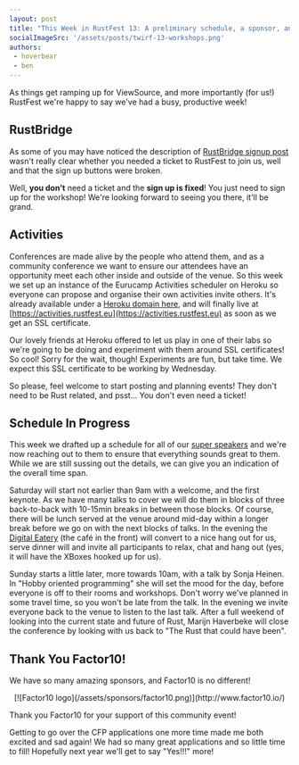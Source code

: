 ```yaml
---
layout: post
title: "This Week in RustFest 13: A preliminary schedule, a sponsor, and activities!"
socialImageSrc: '/assets/posts/twirf-13-workshops.png'
authors:
 - hoverbear
 - ben
---
```


As things get ramping up for ViewSource, and more importantly (for us!) RustFest we're happy to say we've had a busy, productive week!

## RustBridge

As some of you may have noticed the description of [RustBridge signup post](http://discourse.opentechschool.org/t/rustbridge-workshop-sept-18th-berlin-together-with-rustfest/1849) wasn't really clear whether you needed a ticket to RustFest to join us, well and that the sign up buttons were broken.

Well, **you don't** need a ticket and the **sign up is fixed**! You just need to sign up for the workshop! We're looking forward to seeing you there, it'll be grand.

## Activities

Conferences are made alive by the people who attend them, and as a community conference we want to ensure our attendees have an opportunity meet each other inside and outside of the venue. So this week we set up an instance of the Eurucamp Activities scheduler on Heroku so everyone can propose and organise their own activities invite others. It's already available under a [Heroku domain here](https://rustfest-activities.herokuapp.com/), and will finally live at [https://activities.rustfest.eu](https://activities.rustfest.eu) as soon as we get an SSL certificate.

Our lovely friends at Heroku offered to let us play in one of their labs so we're going to be doing and experiment with them around SSL certificates! So cool! Sorry for the wait, though! Experiments are fun, but take time. We expect this SSL certificate to be working by Wednesday.

So please, feel welcome to start posting and planning events! They don't need to be Rust related, and psst... You don't even need a ticket!

## Schedule In Progress

This week we drafted up a schedule for all of our [super speakers](/talks/) and we're now reaching out to them to ensure that everything sounds great to them. While we are still sussing out the details, we can give you an indication of the overall time span.

Saturday will start not earlier than 9am with a welcome, and the first keynote. As we have many talks to cover we will do them in blocks of three back-to-back with 10-15min breaks in between those blocks. Of course, there will be lunch served at the venue around mid-day within a longer break before we go on with the next blocks of talks. In the evening the [Digital Eatery](https://www.microsoft-berlin.de/de-de/berlin/the-digital-eatery/) (the café in the front) will convert to a nice hang out for us, serve dinner will and invite all participants to relax, chat and hang out (yes, it will have the XBoxes hooked up for us).

Sunday starts a little later, more towards 10am, with a talk by Sonja Heinen. In "Hobby oriented programming" she will set the mood for the day, before everyone is off to their rooms and workshops. Don't worry we've planned in some travel time, so you won't be late from the talk. In the evening we invite everyone back to the venue to listen to the last talk. After a full weekend of looking into the current state and future of Rust, Marijn Haverbeke will close the conference by looking with us back to "The Rust that could have been".


## Thank You Factor10!

We have so many amazing sponsors, and Factor10 is no different!

<p style="text-align: center" markdown="1">
[![Factor10 logo](/assets/sponsors/factor10.png)](http://www.factor10.io/)
</p>

Thank you Factor10 for your support of this community event!


Getting to go over the CFP applications one more time made me both excited and sad again! We had so many great applications and so little time to fill! Hopefully next year we'll get to say "Yes!!!" more!
